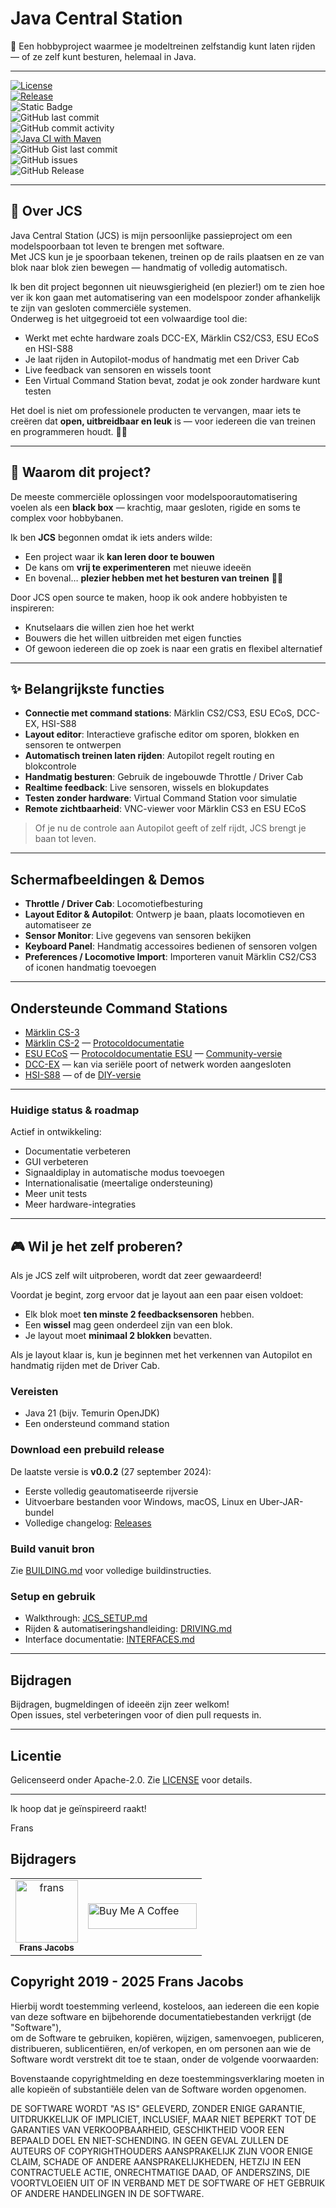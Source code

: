 # Java Central Station

🎯 Een hobbyproject waarmee je modeltreinen zelfstandig kunt laten rijden — of ze zelf kunt besturen, helemaal in Java.

---

[![License](https://img.shields.io/badge/license-Apache--2.0-blue.svg)](#license)  
[![Release](https://img.shields.io/github/v/release/fransjacobs/model-railway)](https://github.com/fransjacobs/model-railway/releases)  
![Static Badge](https://img.shields.io/badge/Model_Railroad-Automation-blue)  
![GitHub last commit](https://img.shields.io/github/last-commit/fransjacobs/model-railway)  
![GitHub commit activity](https://img.shields.io/github/commit-activity/w/fransjacobs/model-railway)  
[![Java CI with Maven](https://github.com/fransjacobs/model-railway/actions/workflows/maven.yml/badge.svg?branch=master)](https://github.com/fransjacobs/model-railway/actions/workflows/maven.yml)  
![GitHub Gist last commit](https://img.shields.io/github/last-commit/fransjacobs/model-railway)  
![GitHub issues](https://img.shields.io/github/issues-raw/fransjacobs/model-railway)  
![GitHub Release](https://img.shields.io/github/v/release/fransjacobs/model-railway)  

---

## 🚂 Over JCS

Java Central Station (JCS) is mijn persoonlijke passieproject om een modelspoorbaan tot leven te brengen met software.  
Met JCS kun je je spoorbaan tekenen, treinen op de rails plaatsen en ze van blok naar blok zien bewegen — handmatig of volledig automatisch.  

Ik ben dit project begonnen uit nieuwsgierigheid (en plezier!) om te zien hoe ver ik kon gaan met automatisering van een modelspoor zonder afhankelijk te zijn van gesloten commerciële systemen.  
Onderweg is het uitgegroeid tot een volwaardige tool die:

- Werkt met echte hardware zoals DCC-EX, Märklin CS2/CS3, ESU ECoS en HSI-S88  
- Je laat rijden in Autopilot-modus of handmatig met een Driver Cab  
- Live feedback van sensoren en wissels toont  
- Een Virtual Command Station bevat, zodat je ook zonder hardware kunt testen  

Het doel is niet om professionele producten te vervangen, maar iets te creëren dat **open, uitbreidbaar en leuk** is — voor iedereen die van treinen en programmeren houdt. 🚉✨

---

## 🎯 Waarom dit project?

De meeste commerciële oplossingen voor modelspoorautomatisering voelen als een **black box** — krachtig, maar gesloten, rigide en soms te complex voor hobbybanen.  

Ik ben **JCS** begonnen omdat ik iets anders wilde:  

- Een project waar ik **kan leren door te bouwen**  
- De kans om **vrij te experimenteren** met nieuwe ideeën  
- En bovenal… **plezier hebben met het besturen van treinen** 🚂✨  

Door JCS open source te maken, hoop ik ook andere hobbyisten te inspireren:  

- Knutselaars die willen zien hoe het werkt  
- Bouwers die het willen uitbreiden met eigen functies  
- Of gewoon iedereen die op zoek is naar een gratis en flexibel alternatief  

---

## ✨ Belangrijkste functies

- **Connectie met command stations**: Märklin CS2/CS3, ESU ECoS, DCC-EX, HSI-S88  
- **Layout editor**: Interactieve grafische editor om sporen, blokken en sensoren te ontwerpen  
- **Automatisch treinen laten rijden**: Autopilot regelt routing en blokcontrole  
- **Handmatig besturen**: Gebruik de ingebouwde Throttle / Driver Cab  
- **Realtime feedback**: Live sensoren, wissels en blokupdates  
- **Testen zonder hardware**: Virtual Command Station voor simulatie  
- **Remote zichtbaarheid**: VNC-viewer voor Märklin CS3 en ESU ECoS  

> Of je nu de controle aan Autopilot geeft of zelf rijdt, JCS brengt je baan tot leven.

---

## Schermafbeeldingen & Demos

- **Throttle / Driver Cab**: Locomotiefbesturing  
- **Layout Editor & Autopilot**: Ontwerp je baan, plaats locomotieven en automatiseer ze  
- **Sensor Monitor**: Live gegevens van sensoren bekijken  
- **Keyboard Panel**: Handmatig accessoires bedienen of sensoren volgen  
- **Preferences / Locomotive Import**: Importeren vanuit Märklin CS2/CS3 of iconen handmatig toevoegen  

---

## Ondersteunde Command Stations

- [Märklin CS-3](https://www.marklin.nl/producten/details/article/60216)  
- [Märklin CS-2](https://www.marklin.nl/producten/details/article/60215) — [Protocoldocumentatie](http://streaming.maerklin.de/public-media/cs2/cs2CAN-Protokoll-2_0.pdf)  
- [ESU ECoS](https://www.esu.eu/) — [Protocoldocumentatie ESU](https://github.com/cbries/railessentials/blob/master/ecoslibNet48/Documentation/ecos_pc_interface3.pdf) — [Community-versie](https://github.com/TabalugaDrache/TCPEcos/files/13458970/Netzwerkspezifikation_2023.pdf)  
- [DCC-EX](https://dcc-ex.com) — kan via seriële poort of netwerk worden aangesloten  
- [HSI-S88](https://www.ldt-infocenter.com/dokuwiki/doku.php?id=en:hsi-88-usb) — of de [DIY-versie](https://mobatron.4lima.de/2020/05/s88-scanner-mit-arduino)  

---

### Huidige status & roadmap

Actief in ontwikkeling:  

- Documentatie verbeteren  
- GUI verbeteren  
- Signaaldiplay in automatische modus toevoegen  
- Internationalisatie (meertalige ondersteuning)  
- Meer unit tests  
- Meer hardware-integraties  

---

## 🎮 Wil je het zelf proberen?

Als je JCS zelf wilt uitproberen, wordt dat zeer gewaardeerd!  

Voordat je begint, zorg ervoor dat je layout aan een paar eisen voldoet:

- Elk blok moet **ten minste 2 feedbacksensoren** hebben.  
- Een **wissel** mag geen onderdeel zijn van een blok.  
- Je layout moet **minimaal 2 blokken** bevatten.  

Als je layout klaar is, kun je beginnen met het verkennen van Autopilot en handmatig rijden met de Driver Cab.

### Vereisten

- Java 21 (bijv. Temurin OpenJDK)  
- Een ondersteund command station  

### Download een prebuild release

De laatste versie is **v0.0.2** (27 september 2024):  

- Eerste volledig geautomatiseerde rijversie  
- Uitvoerbare bestanden voor Windows, macOS, Linux en Uber-JAR-bundel  
- Volledige changelog: [Releases](https://github.com/fransjacobs/model-railway/releases)  

### Build vanuit bron

Zie [BUILDING.md](BUILDING.md) voor volledige buildinstructies.

### Setup en gebruik

- Walkthrough: [JCS_SETUP.md](JCS_SETUP.md)  
- Rijden & automatiseringshandleiding: [DRIVING.md](DRIVING.md)  
- Interface documentatie: [INTERFACES.md](INTERFACES.md)  

---

## Bijdragen

Bijdragen, bugmeldingen of ideeën zijn zeer welkom!  
Open issues, stel verbeteringen voor of dien pull requests in.

---

## Licentie

Gelicenseerd onder Apache-2.0. Zie [LICENSE](LICENSE) voor details.  

---

Ik hoop dat je geïnspireerd raakt!  

Frans

## Bijdragers

<table>
<tr>
    <td align="center">
        <a href="https://github.com/fransjacobs">
            <img src="https://avatars.githubusercontent.com/u/41232225?v=4" width="100;" alt="frans"/>
            <br />
            <sub><b>Frans Jacobs</b></sub>
        </a>
    </td>
    <td><a href="https://www.buymeacoffee.com/fransjacobs" target="_blank"><img src="https://cdn.buymeacoffee.com/buttons/default-orange.png" alt="Buy Me A Coffee" height="41" width="174"></a>
    </td>
</tr>
</table>

## Copyright 2019 - 2025 Frans Jacobs

Hierbij wordt toestemming verleend, kosteloos, aan iedereen die een kopie van deze software en bijbehorende documentatiebestanden verkrijgt (de "Software"),  
om de Software te gebruiken, kopiëren, wijzigen, samenvoegen, publiceren, distribueren, sublicentiëren, en/of verkopen, en om personen aan wie de Software wordt verstrekt dit toe te staan, onder de volgende voorwaarden:

Bovenstaande copyrightmelding en deze toestemmingsverklaring moeten in alle kopieën of substantiële delen van de Software worden opgenomen.

DE SOFTWARE WORDT "AS IS" GELEVERD, ZONDER ENIGE GARANTIE, UITDRUKKELIJK OF IMPLICIET, INCLUSIEF, MAAR NIET BEPERKT TOT DE GARANTIES VAN VERKOOPBAARHEID, GESCHIKTHEID VOOR EEN BEPAALD DOEL EN NIET-SCHENDING. IN GEEN GEVAL ZULLEN DE AUTEURS OF COPYRIGHTHOUDERS AANSPRAKELIJK ZIJN VOOR ENIGE CLAIM, SCHADE OF ANDERE AANSPRAKELIJKHEDEN, HETZIJ IN EEN CONTRACTUELE ACTIE, ONRECHTMATIGE DAAD, OF ANDERSZINS, DIE VOORTVLOEIEN UIT OF IN VERBAND MET DE SOFTWARE OF HET GEBRUIK OF ANDERE HANDELINGEN IN DE SOFTWARE.
